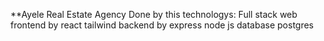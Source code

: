 **Ayele Real Estate Agency
Done by this technologys:
  Full stack web 
  frontend by react tailwind
  backend by express node js
  database postgres

